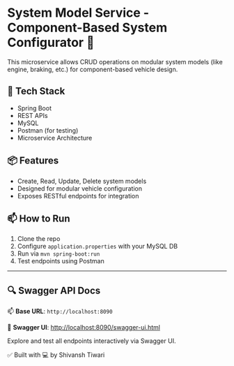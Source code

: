 # System Model Service - Component-Based System Configurator 🧩

This microservice allows CRUD operations on modular system models (like engine, braking, etc.) for component-based vehicle design.

## 🔧 Tech Stack
- Spring Boot
- REST APIs
- MySQL
- Postman (for testing)
- Microservice Architecture

## 📦 Features
- Create, Read, Update, Delete system models
- Designed for modular vehicle configuration
- Exposes RESTful endpoints for integration

## 📫 How to Run
1. Clone the repo
2. Configure `application.properties` with your MySQL DB
3. Run via `mvn spring-boot:run`
4. Test endpoints using Postman

---
## 🔍 Swagger API Docs

📫 **Base URL**: `http://localhost:8090`

🧭 **Swagger UI**: [http://localhost:8090/swagger-ui.html](http://localhost:8090/swagger-ui.html)

Explore and test all endpoints interactively via Swagger UI.

✅ Built with 💻 by Shivansh Tiwari
